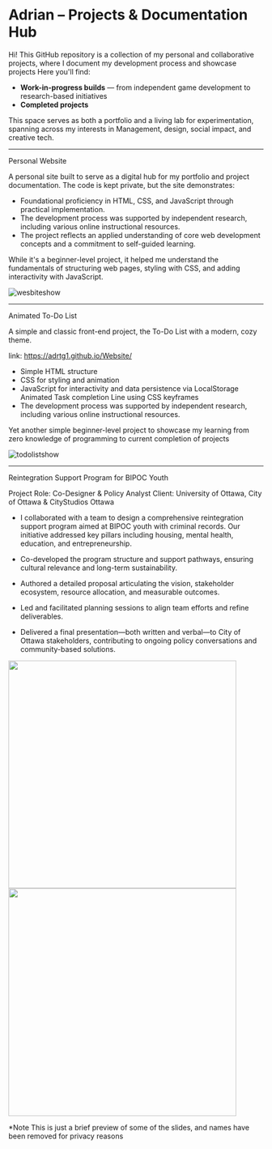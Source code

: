 # Adrian – Projects & Documentation Hub

Hi! This GitHub repository is a collection of my personal and collaborative projects, where I document my development process and showcase projects
Here you'll find:
-  **Work-in-progress builds** — from independent game development to research-based initiatives  
-  **Completed projects** 

This space serves as both a portfolio and a living lab for experimentation, spanning across my interests in Management, design, social impact, and creative tech.

----------------------------------------------------------------------------------------------------------------------------------------------------------------------------------------------
Personal Website

A personal site built to serve as a digital hub for my portfolio and project documentation. 
The code is kept private, but the site demonstrates:
-  Foundational proficiency in HTML, CSS, and JavaScript through practical implementation.
-  The development process was supported by independent research, including various online instructional resources. 
-  The project reflects an applied understanding of core web development concepts and a commitment to self-guided learning.

While it's a beginner-level project, it helped me understand the fundamentals of structuring web pages, styling with CSS, and adding interactivity with JavaScript.

![wesbiteshow](https://github.com/user-attachments/assets/fb56fa67-5c6f-4cf5-bf03-5a0c4c263dc4)

----------------------------------------------------------------------------------------------------------------------------------------------------------------------------------------------

Animated To-Do List 

A simple and classic front-end project, the To-Do List with a modern, cozy theme.

link: https://adrtg1.github.io/Website/ 

- Simple HTML structure
- CSS for styling and animation
- JavaScript for interactivity and data persistence via LocalStorage
  Animated Task completion Line using CSS keyframes
- The development process was supported by independent research, including various online instructional resources. 

Yet another simple beginner-level project to showcase my learning from zero knowledge of programming to current completion of projects

![todolistshow](https://github.com/user-attachments/assets/2196844b-4a3a-454e-89f9-875c3e749456)

----------------------------------------------------------------------------------------------------------------------------------------------------------------------------------------------
Reintegration Support Program for BIPOC Youth 

Project Role: Co-Designer & Policy Analyst 
Client: University of Ottawa, City of Ottawa & CityStudios Ottawa

- I collaborated with a team to design a comprehensive reintegration support program aimed at BIPOC youth with criminal records. Our initiative addressed key pillars including housing, mental health, education, and entrepreneurship.

- Co-developed the program structure and support pathways, ensuring cultural relevance and long-term sustainability.

- Authored a detailed proposal articulating the vision, stakeholder ecosystem, resource allocation, and measurable outcomes.

- Led and facilitated planning sessions to align team efforts and refine deliverables.

- Delivered a final presentation—both written and verbal—to City of Ottawa stakeholders, contributing to ongoing policy conversations and community-based solutions.

<img src="https://github.com/user-attachments/assets/4a107e23-a739-430d-a7dd-1ed2f55ded93" width="450" /> <img src="https://github.com/user-attachments/assets/a95428cd-5a94-4428-9966-66687553284e" width="450" />

*Note This is just a brief preview of some of the slides, and names have been removed for privacy reasons 





